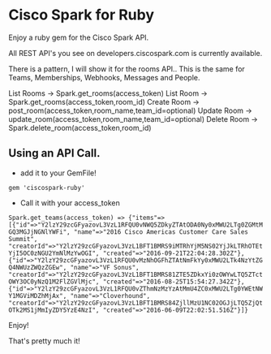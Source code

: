 # Cisco Spark for Ruby

Enjoy a ruby gem for the Cisco Spark API.

All REST API's you see on developers.ciscospark.com is currently available.

There is a pattern, I will show it for the rooms API..  This is the same for Teams, Memberships, Webhooks, Messages and People.

List Rooms -> Spark.get_rooms(access_token)
List Room -> Spark.get_rooms(access_token,room_id)
Create Room -> post_room(access_token,room_name,team_id=optional)
Update Room -> update_room(access_token,room_name,team_id=optional)
Delete Room -> Spark.delete_room(access_token,room_id)


## Using an API Call.

- add it to your GemFile!

`gem 'ciscospark-ruby'`

- Call it with your access_token

`Spark.get_teams(access_token) => {"items"=>
  [{"id"=>"Y2lzY29zcGFyazovL3VzL1RFQU0vNWQ5ZDkyZTAtODA0Ny0xMWU2LTg0ZGMtMGQ3MGJjNGNlYWFi",
    "name"=>"2016 Cisco Americas Customer Care Sales Summit",
    "creatorId"=>"Y2lzY29zcGFyazovL3VzL1BFT1BMRS9iMTRhYjM5NS02YjJkLTRhOTEtYjI5OC0zNGU2YmNlMzYwOGI",
    "created"=>"2016-09-21T22:04:28.302Z"},
   {"id"=>"Y2lzY29zcGFyazovL3VzL1RFQU0vMzNhOGFhZTAtNmFkYy0xMWU2LTk4NzYtZGQ4NWUzZWQzZGEw",
    "name"=>"VF Sonus",
    "creatorId"=>"Y2lzY29zcGFyazovL3VzL1BFT1BMRS81ZTE5ZDkxYi0zOWYwLTQ5ZTctOWY3OC0yNzQ1M2FlZGVlMjc",
    "created"=>"2016-08-25T15:54:27.342Z"},
   {"id"=>"Y2lzY29zcGFyazovL3VzL1RFQU0vZThmNzMzYzAtMmU4ZC0xMWU2LTg0YWEtNWY1MGViMDZhMjAx",
    "name"=>"Cloverhound",
    "creatorId"=>"Y2lzY29zcGFyazovL3VzL1BFT1BMRS84ZjllMzU1NC02OGJjLTQ5ZjQtOTk2MS1jMmIyZDY5YzE4NzI",
    "created"=>"2016-06-09T22:02:51.516Z"}]}`

Enjoy!


That's pretty much it!
